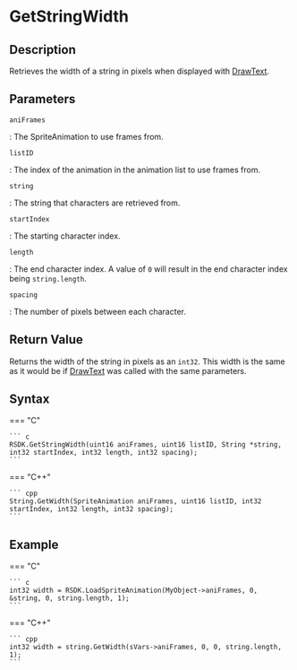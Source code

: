 # GetStringWidth

## Description
Retrieves the width of a string in pixels when displayed with [DrawText](TODO).

## Parameters
`aniFrames`

:   The SpriteAnimation to use frames from.

`listID`

:   The index of the animation in the animation list to use frames from.

`string`

:   The string that characters are retrieved from.

`startIndex`

:   The starting character index.

`length`

:   The end character index. A value of `0` will result in the end character index being `string.length`.

`spacing`

:   The number of pixels between each character.

## Return Value
Returns the width of the string in pixels as an `int32`. This width is the same as it would be if [DrawText](TODO) was called with the same parameters.

## Syntax
=== "C"

	``` c
	RSDK.GetStringWidth(uint16 aniFrames, uint16 listID, String *string, int32 startIndex, int32 length, int32 spacing);
	```

=== "C++"

	``` cpp
	String.GetWidth(SpriteAnimation aniFrames, uint16 listID, int32 startIndex, int32 length, int32 spacing);
	```

## Example
=== "C"

	``` c
	int32 width = RSDK.LoadSpriteAnimation(MyObject->aniFrames, 0, &string, 0, string.length, 1);
	```

=== "C++"

	``` cpp
	int32 width = string.GetWidth(sVars->aniFrames, 0, 0, string.length, 1);
	```